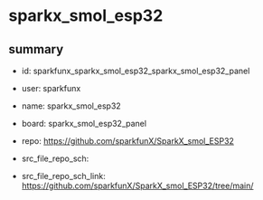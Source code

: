 # sparkx_smol_esp32
 
## summary 
* id: sparkfunx_sparkx_smol_esp32_sparkx_smol_esp32_panel
* user: sparkfunx
* name: sparkx_smol_esp32
* board: sparkx_smol_esp32_panel
* repo: https://github.com/sparkfunX/SparkX_smol_ESP32



* src_file_repo_sch: 
* src_file_repo_sch_link: https://github.com/sparkfunX/SparkX_smol_ESP32/tree/main/




